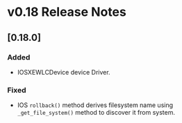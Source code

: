 # v0.18 Release Notes

## [0.18.0]
### Added
- IOSXEWLCDevice device Driver.
### Fixed
- IOS `rollback()` method derives filesystem name using `_get_file_system()` method to discover it from system.
